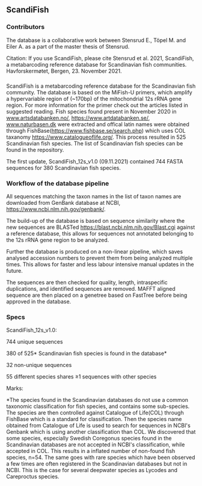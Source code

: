 ## ScandiFish
### Contributors
The database is a collaborative work between Stensrud E., Töpel M. and Eiler A. as a part of the master thesis of Stensrud.

Citation: If you use ScandiFish, please cite Stensrud et al. 2021, ScandiFish, a metabarcoding reference database for Scandinavian fish communities. Havforskermøtet, Bergen, 23. November 2021. 
### 
ScandiFish is a metabarcoding reference database for the Scandinavian fish community.
The database is based on the MiFish-U primers, which amplify a hypervariable region of (~170bp) of the mitochondrial 12s rRNA gene region.
For more information for the primer check out the articles listed in suggested reading.
Fish species found present in November 2020 in www.artsdatabanken.no/, https://www.artdatabanken.se/, www.naturbasen.dk were extracted and offical latin names were obtained through FishBase(https://www.fishbase.se/search.php) which uses COL taxanomy https://www.catalogueoflife.org/. This process resulted in 525 Scandinavian fish species.
The list of Scandinavian fish species can be found in the repository. 

The first update, ScandiFish_12s_v1.0 (09.11.2021) contained 744 FASTA sequences for 380 Scandinavian fish species.

### Workflow of the database pipeline
All sequences matching the taxon names in the list of taxon names are downloaded from GenBank database at NCBI, https://www.ncbi.nlm.nih.gov/genbank/.

The build-up of the database is based on sequence similarity where the new sequences are BLASTed https://blast.ncbi.nlm.nih.gov/Blast.cgi against a reference database, this allows for sequences not annotated belonging to the 12s rRNA gene region to be analyzed.

Further the database is produced on a non-linear pipeline, which saves analysed accession numbers to prevent them from being analyzed multiple times. This allows for faster and less labour intensive manual updates in the future.

The sequences are then checked for quality, length, intraspecific duplications, and identified sequences are removed.
MAFFT aligned sequence are then placed on a genetree based on FastTree before being approved in the database.

### Specs
ScandiFish_12s_v1.0:

744 unique sequences

380 of 525* Scandinavian fish species is found in the database*

32 non-unique sequences

55 different species shares ≥1 sequences with other species

Marks:

*The species found in the Scandinavian databases do not use a common taxonomic classification for fish species, and contains some sub-species.
The species are then controlled against Catalogue of Life(COL) through FishBase which is a standard for classification. 
Then the species name obtained from Catalogue of Life is used to search for sequences in NCBI's Genbank which is using another classification than COL.
We discovered that some species, especially Swedish Coregonus species found in the Scandinavian databases are not accepted in NCBI's classification, while accepted in COL.
This results in a inflated number of non-found fish species, n=54.
The same goes with rare species which have been observed a few times are often registered in the Scandinavian databases but not in NCBI. 
This is the case for several deepwater species as Lycodes and Careproctus species.




